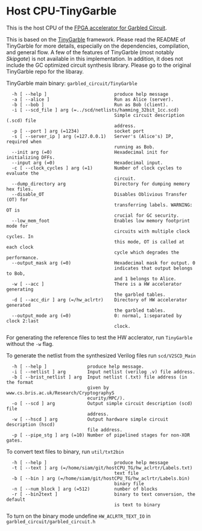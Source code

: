 Host CPU-TinyGarble
=======
This is the host CPU of the [FPGA accelerator for Garbled Circuit](https://github.com/siamumar/MAXelerator).

This is based on the [TinyGarble](https://github.com/esonghori/TinyGarble) framework. Please read the README of TinyGarble for more details, especially on the dependencies, compilation, and general flow. A few of the features of TinyGarble (most notably <i>Skipgate</i>) is not available in this implementation. In addition, it does not include the GC optimized circuit synthesis library. Please go to the original TinyGarble repo for the libaray. 

TinyGarble main binary: `garbled_circuit/TinyGarble`
```
  -h [ --help ]                         produce help message
  -a [ --alice ]                        Run as Alice (server).
  -b [ --bob ]                          Run as Bob (client).
  -i [ --scd_file ] arg (=../scd/netlists/hamming_32bit_1cc.scd)
                                        Simple circuit description (.scd) file
                                        address.
  -p [ --port ] arg (=1234)             socket port
  -s [ --server_ip ] arg (=127.0.0.1)   Server's (Alice's) IP, required when
                                        running as Bob.
  --init arg (=0)                       Hexadecimal init for initializing DFFs.
  --input arg (=0)                      Hexadecimal input.
  -c [ --clock_cycles ] arg (=1)        Number of clock cycles to evaluate the
                                        circuit.
  --dump_directory arg                  Directory for dumping memory hex files.
  --disable_OT                          Disables Oblivious Transfer (OT) for
                                        transferring labels. WARNING: OT is
                                        crucial for GC security.
  --low_mem_foot                        Enables low memory footprint mode for
                                        circuits with multiple clock cycles. In
                                        this mode, OT is called at each clock
                                        cycle which degrades the performance.
  --output_mask arg (=0)                Hexadecimal mask for output. 0
                                        indicates that output belongs to Bob,
                                        and 1 belongs to Alice.
  -w [ --acc ]                          There is a HW accelerator generating
                                        the garbled tables.
  -d [ --acc_dir ] arg (=/hw_aclrtr)    Directory of HW accelerator generated
                                        the garbled tables.
  --output_mode arg (=0)                0: normal, 1:separated by clock 2:last
                                        clock.
```
For generating the reference files to test the HW acclerator, run `TinyGarble` without the `-w` flag. 

To generate the netlist from the synthesized Verilog files run `scd/V2SCD_Main`

```
  -h [ --help ]               produce help message.
  -i [ --netlist ] arg        Input netlist (verilog .v) file address.
  -b [ --brist_netlist ] arg  Input netlist (.txt) file address (in the format
                              given by www.cs.bris.ac.uk/Research/CryptographyS
                              ecurity/MPC/).
  -o [ --scd ] arg            Output simple circuit description (scd) file
                              address.
  -w [ --hscd ] arg           Output hardware simple circuit description (hscd)
                              file address.
  -p [ --pipe_stg ] arg (=10) Number of pipelined stages for non-XOR gates.
```

To convert text files to binary, run `util/txt2bin`
```
  -h [ --help ]                         produce help message
  -t [ --text ] arg (=/home/siam/git/hostCPU_TG/hw_aclrtr/Labels.txt)
                                        text file
  -b [ --bin ] arg (=/home/siam/git/hostCPU_TG/hw_aclrtr/Labels.bin)
                                        binary file
  -n [ --num_block ] arg (=512)         number of blocks
  -r [ --bin2text ]                     binary to text conversion, the default
                                        is text to binary
```
To turn on the binary mode undefine `HW_ACLRTR_TEXT_IO` in `garbled_circuit/garbled_circuit.h`
